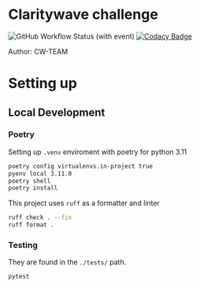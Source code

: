 # Claritywave challenge
![GitHub Workflow Status (with event)](https://img.shields.io/github/actions/workflow/status/enfasis/cw_django_dev/ec2.yml?label=Workflow)
[![Codacy Badge](https://app.codacy.com/project/badge/Grade/bd9cd7f2b3404a1b84a7bf17c1ab9d4d)](https://app.codacy.com/gh/enfasis/cw_django_dev/dashboard?utm_source=gh&utm_medium=referral&utm_content=&utm_campaign=Badge_grade)


Author: CW-TEAM

# Setting up 

## Local Development

### Poetry
Setting up `.venv` enviroment with poetry for python 3.11
```sh
poetry config virtualenvs.in-project true
pyenv local 3.11.0
poetry shell 
poetry install 
```

This project uses `ruff` as a formatter and linter
``` sh
ruff check . --fix
ruff format .
```

### Testing
They are found in the `./tests/` path.
``` sh
pytest
```
